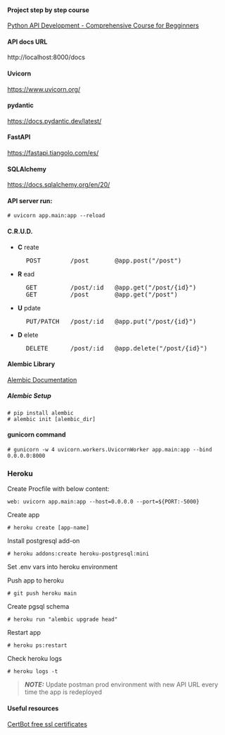 
#### Project step by step course
[Python API Development - Comprehensive Course for Begginners](https://www.youtube.com/watch?v=0sOvCWFmrtA)

#### API docs URL
http://localhost:8000/docs

#### Uvicorn
https://www.uvicorn.org/

#### pydantic
https://docs.pydantic.dev/latest/

#### FastAPI
https://fastapi.tiangolo.com/es/

#### SQLAlchemy
https://docs.sqlalchemy.org/en/20/

#### API server run:
<pre><code># uvicorn app.main:app --reload</code></pre>

#### C.R.U.D.

 - **C** reate
<pre>     POST        /post       @app.post("/post")</pre>
 - **R** ead
<pre>     GET         /post/:id   @app.get("/post/{id}")
     GET         /post       @app.get("/post")</pre>
- **U** pdate
<pre>     PUT/PATCH   /post/:id   @app.put("/post/{id}")</pre>
- **D** elete
<pre>     DELETE      /post/:id   @app.delete("/post/{id}")</pre>


#### Alembic Library
[Alembic Documentation](https://alembic.sqlalchemy.org/en/latest/index.html)

##### Alembic Setup
<pre><code># pip install alembic
# alembic init [alembic_dir]</code></pre>

#### gunicorn command
<pre><code># gunicorn -w 4 uvicorn.workers.UvicornWorker app.main:app --bind 0.0.0.0:8000</code></pre>

### Heroku
Create Procfile with below content:
<pre><code>web: uvicorn app.main:app --host=0.0.0.0 --port=${PORT:-5000}</code></pre>
Create app
<pre><code># heroku create [app-name]</code></pre>
Install postgresql add-on
<pre><code># heroku addons:create heroku-postgresql:mini</code></pre>
Set .env vars into heroku environment

Push app to heroku
<pre><code># git push heroku main</code></pre>
Create pgsql schema
<pre><code># heroku run "alembic upgrade head"</code></pre>
Restart app
<pre><code># heroku ps:restart</code></pre>
Check heroku logs
<pre><code># heroku logs -t</code></pre>

> **_NOTE:_** Update postman prod environment with new API URL every time the app is redeployed

#### Useful resources
[CertBot free ssl certificates](https://certbot.eff.org/)
